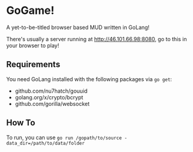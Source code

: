 # GoGame!

A yet-to-be-titled browser based MUD written in GoLang!

There's usually a server running at http://46.101.66.98:8080, go to this in your browser to play!

## Requirements

You need GoLang installed with the following packages via `go get`:

- github.com/nu7hatch/gouuid
- golang.org/x/crypto/bcrypt
- github.com/gorilla/websocket

## How To

To run, you can use `go run /gopath/to/source -data_dir=/path/to/data/folder`